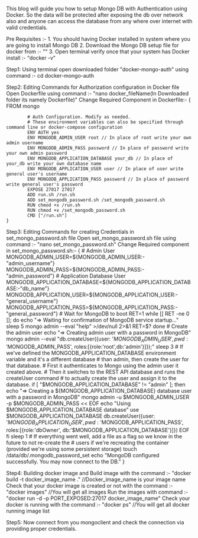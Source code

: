 This blog will guide you how to setup Mongo DB with Authentication using Docker. So the data will be protected after exposing the db over network also and anyone can access the database from any where over internet with valid credentials.

Pre Requisites :- 
	1. You should having Docker installed in system where you are going to install Mongo DB 
	2. Download the Mongo DB setup file for docker from :- ""
	3. Open terminal verify once that your system has Docker install :- "docker -v"

Step1: Using terminal open downloaded folder "docker-mongo-auth" using command :- cd docker-mongo-auth

Step2: Editing Commands for Authorization configuration in Docker file
	Open Dockerfile using command :- "nano docker_fileName(In Downloaded folder its namely Dockerfile)"
	Change Required Component in Dockerfile:-
	{
		FROM mongo	
			
			# Auth Configuration. Modify as needed. 
			# These environment variables can also be specified through command line or docker-compose configuration
			ENV AUTH yes
			ENV MONGODB_ADMIN_USER root // In place of root write your own admin username
			ENV MONGODB_ADMIN_PASS password // In place of password write your own admin password
			ENV MONGODB_APPLICATION_DATABASE your_db // In place of your_db write your own database name
			ENV MONGODB_APPLICATION_USER user // In place of user write general user's username
			ENV MONGODB_APPLICATION_PASS password // In place of password write general user's password
			EXPOSE 27017 27017
			ADD run.sh /run.sh
			ADD set_mongodb_password.sh /set_mongodb_password.sh
			RUN chmod +x /run.sh
			RUN chmod +x /set_mongodb_password.sh
			CMD ["/run.sh"]
	}

Step3: Editing Commands for creating Credentials in set_mongo_password.sh file
	Open set_mongo_password.sh file using command :- "nano set_mongo_password.sh" 
	Change Required component in set_mongo_password.sh:- 
	{
		# Admin User
		MONGODB_ADMIN_USER=${MONGODB_ADMIN_USER:-"admin_username"}
		MONGODB_ADMIN_PASS=${MONGODB_ADMIN_PASS:-"admin_password"}
		# Application Database User
		MONGODB_APPLICATION_DATABASE=${MONGODB_APPLICATION_DATABASE:-"db_name"}
		MONGODB_APPLICATION_USER=${MONGODB_APPLICATION_USER:-"general_username"}
		MONGODB_APPLICATION_PASS=${MONGODB_APPLICATION_PASS:-"general_password"}
		# Wait for MongoDB to boot
		RET=1
		while [[ RET -ne 0 ]]; do
		echo "=> Waiting for confirmation of MongoDB service startup..."
		sleep 5
		mongo admin --eval "help" >/dev/null 2>&1
		RET=$?
		done
		# Create the admin user
		echo "=> Creating admin user with a password in MongoDB"
		mongo admin --eval "db.createUser({user: '$MONGODB_ADMIN_USER', pwd: '$MONGODB_ADMIN_PASS', roles:[{role:'root',db:'admin'}]});"
		sleep 3
		# If we've defined the MONGODB_APPLICATION_DATABASE environment variable and it's a different database
		# than admin, then create the user for that database.
		# First it authenticates to Mongo using the admin user it created above.
		# Then it switches to the REST API database and runs the createUser command 
		# to actually create the user and assign it to the database.
		if [ "$MONGODB_APPLICATION_DATABASE" != "admin" ]; then
		echo "=> Creating a ${MONGODB_APPLICATION_DATABASE} database user with a password in MongoDB"
		mongo admin -u $MONGODB_ADMIN_USER -p $MONGODB_ADMIN_PASS << EOF
		echo "Using $MONGODB_APPLICATION_DATABASE database"
		use $MONGODB_APPLICATION_DATABASE
		db.createUser({user: '$MONGODB_APPLICATION_USER', pwd: '$MONGODB_APPLICATION_PASS', roles:[{role:'dbOwner', db:'$MONGODB_APPLICATION_DATABASE'}]})
		EOF
		fi
		sleep 1
		# If everything went well, add a file as a flag so we know in the future to not re-create the
		# users if we're recreating the container (provided we're using some persistent storage)
		touch /data/db/.mongodb_password_set
		echo "MongoDB configured successfully. You may now connect to the DB."
	}

Step4: Building docker image and 
	Build image with the command :- "docker build -t docker_image_name ." //Docker_image_name is your image name
	Check that your docker image is created or not with the command :- "docker images" //You will get all images
	Run the images with command :- "docker run -d -p PORT_EXPOSED:27017 docker_image_name"
	Check your docker is running with the command :- "docker ps" //You will get all docker running image list 

Step5: Now connect from you mongoclient and check the connection via providing proper credentials.
